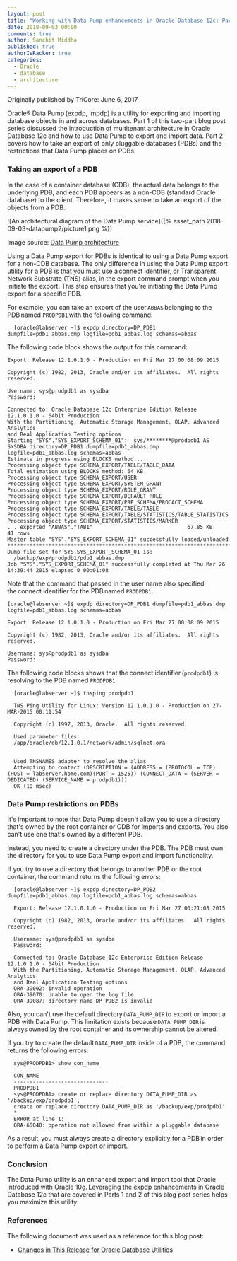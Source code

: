 ```yaml
---
layout: post
title: "Working with Data Pump enhancements in Oracle Database 12c: Part 2"
date: 2018-09-03 00:00
comments: true
author: Sanchit Middha
published: true
authorIsRacker: true
categories:
  - Oracle
  - database
  - architecture
---
```


Originally published by TriCore: June 6, 2017

Oracle&reg; Data Pump (expdp, impdp) is a utility for exporting and importing
database objects in and across databases. Part 1 of this two-part blog post
series discussed the introduction of multitenant architecture in Oracle
Database 12c and how to use Data Pump to export and import data. Part 2 covers
how to take an export of only pluggable databases (PDBs) and the restrictions
that Data Pump places on PDBs.

<!-- more -->

### Taking an export of a PDB

In the case of a container database (CDB), the actual data belongs to the
underlying PDB, and each PDB appears as a non-CDB (standard Oracle database)
to the client. Therefore, it makes sense to take an export of the objects
from a PDB.

![An architectural diagram of the Data Pump
service]({% asset_path 2018-09-03-datapump2/picture1.png %})

Image source: [Data Pump
architecture](https://www.packtpub.com/mapt/book/big_data_and_business_intelligence/9781847196286/1/ch01lvl1sec02/data-pump-architecture)

Using a Data Pump export for PDBs is identical to using a Data Pump export for
a non-CDB database. The only difference in using the Data Pump export utility
for a PDB is that you must use a connect identifier, or Transparent Network
Substrate (TNS) alias, in the export command prompt when you initiate the
export. This step ensures that you're initiating the Data Pump export for a
specific PDB.

For example, you can take an export of the user `ABBAS` belonging to the
PDB named `PRODPDB1` with the following command:

      [oracle@labserver ~]$ expdp directory=DP_PDB1 dumpfile=pdb1_abbas.dmp logfile=pdb1_abbas.log schemas=abbas

The following code block shows the output for this command:

```
Export: Release 12.1.0.1.0 - Production on Fri Mar 27 00:08:09 2015

Copyright (c) 1982, 2013, Oracle and/or its affiliates.  All rights reserved.

Username: sys@prodpdb1 as sysdba
Password:

Connected to: Oracle Database 12c Enterprise Edition Release 12.1.0.1.0 - 64bit Production
With the Partitioning, Automatic Storage Management, OLAP, Advanced Analytics
and Real Application Testing options
Starting "SYS"."SYS_EXPORT_SCHEMA_01":  sys/********@prodpdb1 AS SYSDBA directory=DP_PDB1 dumpfile=pdb1_abbas.dmp logfile=pdb1_abbas.log schemas=abbas
Estimate in progress using BLOCKS method...
Processing object type SCHEMA_EXPORT/TABLE/TABLE_DATA
Total estimation using BLOCKS method: 64 KB
Processing object type SCHEMA_EXPORT/USER
Processing object type SCHEMA_EXPORT/SYSTEM_GRANT
Processing object type SCHEMA_EXPORT/ROLE_GRANT
Processing object type SCHEMA_EXPORT/DEFAULT_ROLE
Processing object type SCHEMA_EXPORT/PRE_SCHEMA/PROCACT_SCHEMA
Processing object type SCHEMA_EXPORT/TABLE/TABLE
Processing object type SCHEMA_EXPORT/TABLE/STATISTICS/TABLE_STATISTICS
Processing object type SCHEMA_EXPORT/STATISTICS/MARKER
. . exported "ABBAS"."TAB1"                              67.85 KB      41 rows
Master table "SYS"."SYS_EXPORT_SCHEMA_01" successfully loaded/unloaded
******************************************************************************
Dump file set for SYS.SYS_EXPORT_SCHEMA_01 is:
  /backup/exp/prodpdb1/pdb1_abbas.dmp
Job "SYS"."SYS_EXPORT_SCHEMA_01" successfully completed at Thu Mar 26 14:39:44 2015 elapsed 0 00:01:08
```

Note that the command that passed in the user name also specified the connect identifier for the PDB named `PRODPDB1`.

```
[oracle@labserver ~]$ expdp directory=DP_PDB1 dumpfile=pdb1_abbas.dmp logfile=pdb1_abbas.log schemas=abbas

Export: Release 12.1.0.1.0 - Production on Fri Mar 27 00:08:09 2015

Copyright (c) 1982, 2013, Oracle and/or its affiliates.  All rights reserved.

Username: sys@prodpdb1 as sysdba
Password:
```

The following code blocks shows that the connect identifier (`prodpdb1`) is
resolving to the PDB named `PRODPDB1`.

      [oracle@labserver ~]$ tnsping prodpdb1

      TNS Ping Utility for Linux: Version 12.1.0.1.0 - Production on 27-MAR-2015 00:11:54

      Copyright (c) 1997, 2013, Oracle.  All rights reserved.

      Used parameter files:
      /app/oracle/db/12.1.0.1/network/admin/sqlnet.ora


      Used TNSNAMES adapter to resolve the alias
      Attempting to contact (DESCRIPTION = (ADDRESS = (PROTOCOL = TCP)(HOST = labserver.home.com)(PORT = 1525)) (CONNECT_DATA = (SERVER = DEDICATED) (SERVICE_NAME = prodpdb1)))
      OK (10 msec)

### Data Pump restrictions on PDBs

It's important to note that Data Pump doesn't allow you to use a directory
that's owned by the root container or CDB for imports and exports. You also
can't use one that's owned by a different PDB.

Instead, you need to create a directory under the PDB. The PDB must own the
directory for you to use Data Pump export and import functionality.

If you try to use a directory that belongs to another PDB or the root
container, the command returns the following errors:

      [oracle@labserver ~]$ expdp directory=DP_PDB2 dumpfile=pdb1_abbas.dmp logfile=pdb1_abbas.log schemas=abbas

      Export: Release 12.1.0.1.0 - Production on Fri Mar 27 00:21:08 2015

      Copyright (c) 1982, 2013, Oracle and/or its affiliates.  All rights reserved.

      Username: sys@prodpdb1 as sysdba
      Password:

      Connected to: Oracle Database 12c Enterprise Edition Release 12.1.0.1.0 - 64bit Production
      With the Partitioning, Automatic Storage Management, OLAP, Advanced Analytics
      and Real Application Testing options
      ORA-39002: invalid operation
      ORA-39070: Unable to open the log file.
      ORA-39087: directory name DP_PDB2 is invalid

Also, you can't use the default directory `DATA_PUMP_DIR` to export or import a
PDB with Data Pump. This limitation exists because `DATA_PUMP_DIR` is
always owned by the root container and its ownership cannot be altered.

If you try to create the default `DATA_PUMP_DIR` inside of a PDB, the command
returns the following errors:

      sys@PRODPDB1> show con_name

      CON_NAME
      ------------------------------
      PRODPDB1
      sys@PRODPDB1> create or replace directory DATA_PUMP_DIR as '/backup/exp/prodpdb1';
      create or replace directory DATA_PUMP_DIR as '/backup/exp/prodpdb1'
      *
      ERROR at line 1:
      ORA-65040: operation not allowed from within a pluggable database

As a result, you must always create a directory explicitly for a PDB in order
to perform a Data Pump export or import.

### Conclusion

The Data Pump utility is an enhanced export and import tool that Oracle
introduced with Oracle 10g. Leveraging the expdp enhancements in Oracle
Database 12c that are covered in Parts 1 and 2 of this blog post series
helps you maximize this utility.

### References

The following document was used as a reference for this blog post:

- [Changes in This Release for Oracle Database
  Utilities](https://docs.oracle.com/database/121/SUTIL/GUID-F4EE2A42-3986-4597-9088-A506173ABABF.htm#SUTIL4298)
